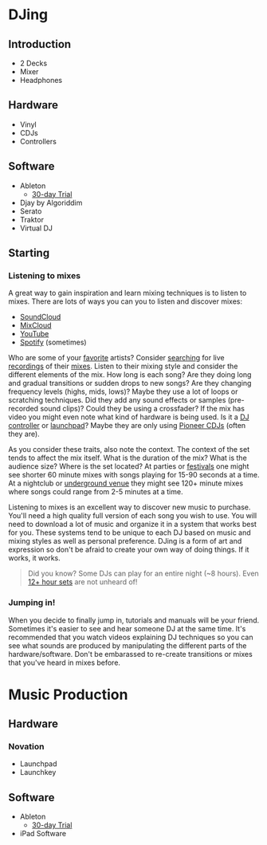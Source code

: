 # DJing

## Introduction

* 2 Decks
* Mixer
* Headphones

## Hardware

* Vinyl
* CDJs
* Controllers

## Software

* Ableton
    * [30-day Trial](https://www.ableton.com/en/trial/)
* Djay by Algoriddim
* Serato
* Traktor
* Virtual DJ

## Starting
### Listening to mixes
A great way to gain inspiration and learn mixing techniques is to listen to mixes. There are lots of ways you can you to listen and discover mixes:

* [SoundCloud](https://soundcloud.com/)
* [MixCloud](https://www.mixcloud.com)
* [YouTube](https://www.youtube.com/results?search_query=DJ+Set)
* [Spotify](https://open.spotify.com/artist/7HXnQUEKHiWvUqSIR9ydOC) (sometimes)

Who are some of your [favorite](https://www.youtube.com/watch?v=5dSgTOI6BTY) artists? Consider [searching](https://www.youtube.com/watch?v=GjHf2ckHkeo) for live [recordings](https://www.youtube.com/watch?v=EO1UlT9mPRI) of their [mixes](https://www.youtube.com/watch?v=QqbsWgQVSko). Listen to their mixing style and consider the different elements of the mix. How long is each song? Are they doing long and gradual transitions or sudden drops to new songs? Are they changing frequency levels (highs, mids, lows)? Maybe they use a lot of loops or scratching techniques. Did they add any sound effects or samples (pre-recorded sound clips)? Could they be using a crossfader? If the mix has video you might even note what kind of hardware is being used. Is it a [DJ controller](https://www.youtube.com/watch?v=SOlBLMbASA0) or [launchpad](https://www.youtube.com/watch?v=lTx3G6h2xyA)? Maybe they are only using [Pioneer CDJs](https://www.youtube.com/watch?v=vy-k0FopsmY) (often they are).

As you consider these traits, also note the context. The context of the set tends to affect the mix itself. What is the duration of the mix? What is the audience size? Where is the set located? At parties or [festivals](https://www.youtube.com/watch?v=V2VmcuOEqEg) one might see shorter 60 minute mixes with songs playing for 15-90 seconds at a time. At a nightclub or [underground venue](https://www.youtube.com/watch?v=zstGpA-UMFY) they might see 120+ minute mixes where songs could range from 2-5 minutes at a time.

Listening to mixes is an excellent way to discover new music to purchase. You'll need a high quality full version of each song you wish to use. You will need to download a lot of music and organize it in a system that works best for you. These systems tend to be unique to each DJ based on music and mixing styles as well as personal preference. DJing is a form of art and expression so don't be afraid to create your own way of doing things. If it works, it works.

> Did you know? Some DJs can play for an entire night (~8 hours). Even [12+ hour sets](https://www.youtube.com/watch?v=-2RT-McQvo0) are not unheard of!

### Jumping in!
When you decide to finally jump in, tutorials and manuals will be your friend. Sometimes it's easier to see and hear someone DJ at the same time. It's recommended that you watch videos explaining DJ techniques so you can see what sounds are produced by manipulating the different parts of the hardware/software. Don't be embarassed to re-create transitions or mixes that you've heard in mixes before. 

# Music Production

## Hardware

### Novation
* Launchpad
* Launchkey

## Software
* Ableton
    * [30-day Trial](https://www.ableton.com/en/trial/)
* iPad Software